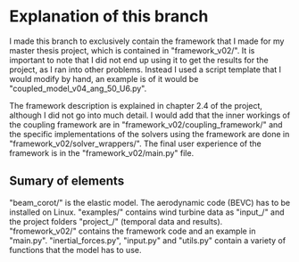 # Explanation of this branch

I made this branch to exclusively contain the framework that I made for my master thesis project, which is contained in "framework_v02/". It is important to note that I did not end up using it to get the results for the project, as I ran into other problems. Instead I used a script template that I would modify by hand, an example is of it would be "coupled_model_v04_ang_50_U6.py".

The framework description is explained in chapter 2.4 of the project, although I did not go into much detail. I would add that the inner workings of the coupling framework are in "framework_v02/coupling_framework/" and the specific implementations of the solvers using the framework are done in "framework_v02/solver_wrappers/". 
The final user experience of the framework is in the "framework_v02/main.py" file.


## Sumary of elements

"beam_corot/" is the elastic model. The aerodynamic code (BEVC) has to be installed on Linux.
"examples/" contains wind turbine data as "input_/" and the project folders "project_/" (temporal data and results).
"fromework_v02/" contains the framework code and an example in "main.py".
"inertial_forces.py", "input.py" and "utils.py" contain a variety of functions that the model has to use.
